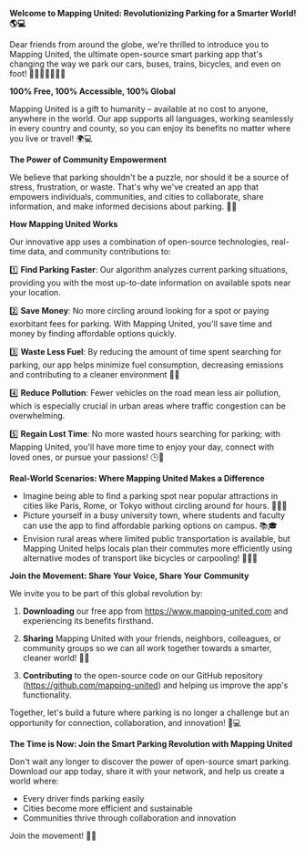 **Welcome to Mapping United: Revolutionizing Parking for a Smarter World! 🌎💻**

Dear friends from around the globe, we're thrilled to introduce you to Mapping United, the ultimate open-source smart parking app that's changing the way we park our cars, buses, trains, bicycles, and even on foot! 🚗🚌🚂🚴‍♀️🏃‍♂️

**100% Free, 100% Accessible, 100% Global**

Mapping United is a gift to humanity – available at no cost to anyone, anywhere in the world. Our app supports all languages, working seamlessly in every country and county, so you can enjoy its benefits no matter where you live or travel! 🌍💻

**The Power of Community Empowerment**

We believe that parking shouldn't be a puzzle, nor should it be a source of stress, frustration, or waste. That's why we've created an app that empowers individuals, communities, and cities to collaborate, share information, and make informed decisions about parking. 🌈💬

**How Mapping United Works**

Our innovative app uses a combination of open-source technologies, real-time data, and community contributions to:

1️⃣ **Find Parking Faster**: Our algorithm analyzes current parking situations, providing you with the most up-to-date information on available spots near your location.

2️⃣ **Save Money**: No more circling around looking for a spot or paying exorbitant fees for parking. With Mapping United, you'll save time and money by finding affordable options quickly.

3️⃣ **Waste Less Fuel**: By reducing the amount of time spent searching for parking, our app helps minimize fuel consumption, decreasing emissions and contributing to a cleaner environment 🌿💚

4️⃣ **Reduce Pollution**: Fewer vehicles on the road mean less air pollution, which is especially crucial in urban areas where traffic congestion can be overwhelming.

5️⃣ **Regain Lost Time**: No more wasted hours searching for parking; with Mapping United, you'll have more time to enjoy your day, connect with loved ones, or pursue your passions! 🕒👏

**Real-World Scenarios: Where Mapping United Makes a Difference**

* Imagine being able to find a parking spot near popular attractions in cities like Paris, Rome, or Tokyo without circling around for hours. 🗼️🚶‍♀️
* Picture yourself in a busy university town, where students and faculty can use the app to find affordable parking options on campus. 📚🎓
* Envision rural areas where limited public transportation is available, but Mapping United helps locals plan their commutes more efficiently using alternative modes of transport like bicycles or carpooling! 🌾🚴‍♀️

**Join the Movement: Share Your Voice, Share Your Community**

We invite you to be part of this global revolution by:

1. **Downloading** our free app from https://www.mapping-united.com and experiencing its benefits firsthand.

2. **Sharing** Mapping United with your friends, neighbors, colleagues, or community groups so we can all work together towards a smarter, cleaner world! 🌟💬

3. **Contributing** to the open-source code on our GitHub repository (https://github.com/mapping-united) and helping us improve the app's functionality.

Together, let's build a future where parking is no longer a challenge but an opportunity for connection, collaboration, and innovation! 🌈💻

**The Time is Now: Join the Smart Parking Revolution with Mapping United**

Don't wait any longer to discover the power of open-source smart parking. Download our app today, share it with your network, and help us create a world where:

* Every driver finds parking easily
* Cities become more efficient and sustainable
* Communities thrive through collaboration and innovation

Join the movement! 🌟💚